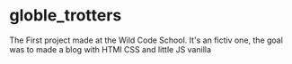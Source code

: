 # globle_trotters

The First project made at the Wild Code School. 
It's an fictiv one, the goal was to made a blog with HTMl CSS and little JS vanilla
